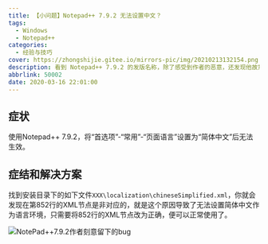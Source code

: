 ```yaml
---
title: 【小问题】Notepad++ 7.9.2 无法设置中文？
tags:
  - Windows
  - Notepad++
categories:
  - 经验与技巧
cover: https://zhongshijie.gitee.io/mirrors-pic/img/20210213132154.png
description: 看到 Notepad++ 7.9.2 的发版名称，除了感受到作者的恶意，还发现他故意留了一个bug，让用户无法直接设置简体中文作为语言环境，我们当然不能惯着他了
abbrlink: 50002
date: 2020-03-16 22:01:00
---
```


## 症状
使用Notepad++ 7.9.2，将“首选项”-“常用”-“页面语言”设置为“简体中文”后无法生效。

## 症结和解决方案
找到安装目录下的如下文件`XXX\localization\chineseSimplified.xml`，你就会发现在第852行的XML节点是非对应的，就是这个原因导致了无法设置简体中文作为语言环境，只需要将852行的XML节点改为正确，便可以正常使用了。

![NotePad++7.9.2作者刻意留下的bug](https://zhongshijie.gitee.io/mirrors-pic/img/20210213131811.png)
